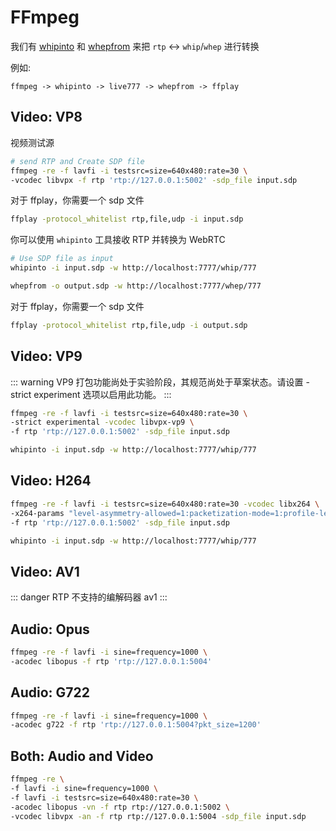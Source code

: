 # FFmpeg

我们有 [whipinto](/guide/whipinto) 和 [whepfrom](/guide/whepfrom) 来把 `rtp` <-> `whip`/`whep` 进行转换

例如:

```
ffmpeg -> whipinto -> live777 -> whepfrom -> ffplay
```

## Video: VP8

视频测试源

```bash
# send RTP and Create SDP file
ffmpeg -re -f lavfi -i testsrc=size=640x480:rate=30 \
-vcodec libvpx -f rtp 'rtp://127.0.0.1:5002' -sdp_file input.sdp
```

对于 ffplay，你需要一个 sdp 文件

```bash
ffplay -protocol_whitelist rtp,file,udp -i input.sdp
```

你可以使用 `whipinto` 工具接收 RTP 并转换为 WebRTC

```bash
# Use SDP file as input
whipinto -i input.sdp -w http://localhost:7777/whip/777
```

```bash
whepfrom -o output.sdp -w http://localhost:7777/whep/777
```

对于 ffplay，你需要一个 sdp 文件

```bash
ffplay -protocol_whitelist rtp,file,udp -i output.sdp
```

## Video: VP9

::: warning
VP9 打包功能尚处于实验阶段，其规范尚处于草案状态。请设置 -strict experiment 选项以启用此功能。
:::

```bash
ffmpeg -re -f lavfi -i testsrc=size=640x480:rate=30 \
-strict experimental -vcodec libvpx-vp9 \
-f rtp 'rtp://127.0.0.1:5002' -sdp_file input.sdp
```

```bash
whipinto -i input.sdp -w http://localhost:7777/whip/777
```

## Video: H264

```bash
ffmpeg -re -f lavfi -i testsrc=size=640x480:rate=30 -vcodec libx264 \
-x264-params "level-asymmetry-allowed=1:packetization-mode=1:profile-level-id=42001f" \
-f rtp 'rtp://127.0.0.1:5002' -sdp_file input.sdp
```

```bash
whipinto -i input.sdp -w http://localhost:7777/whip/777
```

## Video: AV1

::: danger
RTP 不支持的编解码器 av1
:::

## Audio: Opus

```bash
ffmpeg -re -f lavfi -i sine=frequency=1000 \
-acodec libopus -f rtp 'rtp://127.0.0.1:5004'
```

## Audio: G722

```bash
ffmpeg -re -f lavfi -i sine=frequency=1000 \
-acodec g722 -f rtp 'rtp://127.0.0.1:5004?pkt_size=1200'
```

## Both: Audio and Video

```bash
ffmpeg -re \
-f lavfi -i sine=frequency=1000 \
-f lavfi -i testsrc=size=640x480:rate=30 \
-acodec libopus -vn -f rtp rtp://127.0.0.1:5002 \
-vcodec libvpx -an -f rtp rtp://127.0.0.1:5004 -sdp_file input.sdp
```

